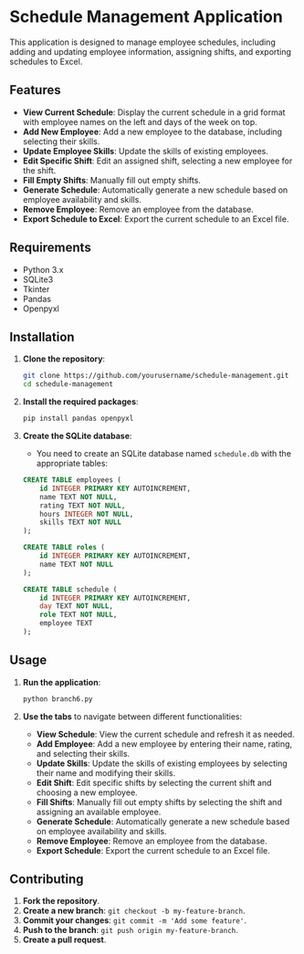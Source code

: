 # Schedule Management Application

This application is designed to manage employee schedules, including adding and updating employee information, assigning shifts, and exporting schedules to Excel.

## Features

- **View Current Schedule**: Display the current schedule in a grid format with employee names on the left and days of the week on top.
- **Add New Employee**: Add a new employee to the database, including selecting their skills.
- **Update Employee Skills**: Update the skills of existing employees.
- **Edit Specific Shift**: Edit an assigned shift, selecting a new employee for the shift.
- **Fill Empty Shifts**: Manually fill out empty shifts.
- **Generate Schedule**: Automatically generate a new schedule based on employee availability and skills.
- **Remove Employee**: Remove an employee from the database.
- **Export Schedule to Excel**: Export the current schedule to an Excel file.

## Requirements

- Python 3.x
- SQLite3
- Tkinter
- Pandas
- Openpyxl

## Installation

1. **Clone the repository**:
    ```sh
    git clone https://github.com/yourusername/schedule-management.git
    cd schedule-management
    ```

2. **Install the required packages**:
    ```sh
    pip install pandas openpyxl
    ```

3. **Create the SQLite database**:
    - You need to create an SQLite database named `schedule.db` with the appropriate tables:
    ```sql
    CREATE TABLE employees (
        id INTEGER PRIMARY KEY AUTOINCREMENT,
        name TEXT NOT NULL,
        rating TEXT NOT NULL,
        hours INTEGER NOT NULL,
        skills TEXT NOT NULL
    );

    CREATE TABLE roles (
        id INTEGER PRIMARY KEY AUTOINCREMENT,
        name TEXT NOT NULL
    );

    CREATE TABLE schedule (
        id INTEGER PRIMARY KEY AUTOINCREMENT,
        day TEXT NOT NULL,
        role TEXT NOT NULL,
        employee TEXT
    );
    ```

## Usage

1. **Run the application**:
    ```sh
    python branch6.py
    ```

2. **Use the tabs** to navigate between different functionalities:
    - **View Schedule**: View the current schedule and refresh it as needed.
    - **Add Employee**: Add a new employee by entering their name, rating, and selecting their skills.
    - **Update Skills**: Update the skills of existing employees by selecting their name and modifying their skills.
    - **Edit Shift**: Edit specific shifts by selecting the current shift and choosing a new employee.
    - **Fill Shifts**: Manually fill out empty shifts by selecting the shift and assigning an available employee.
    - **Generate Schedule**: Automatically generate a new schedule based on employee availability and skills.
    - **Remove Employee**: Remove an employee from the database.
    - **Export Schedule**: Export the current schedule to an Excel file.

## Contributing

1. **Fork the repository**.
2. **Create a new branch**: `git checkout -b my-feature-branch`.
3. **Commit your changes**: `git commit -m 'Add some feature'`.
4. **Push to the branch**: `git push origin my-feature-branch`.
5. **Create a pull request**.
